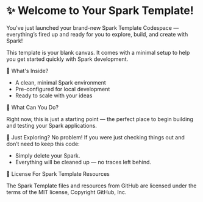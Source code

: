 # ✨ Welcome to Your Spark Template!

You've just launched your brand-new Spark Template Codespace — everything’s
fired up and ready for you to explore, build, and create with Spark!

This template is your blank canvas. It comes with a minimal setup to help you
get started quickly with Spark development.

🚀 What's Inside?

- A clean, minimal Spark environment
- Pre-configured for local development
- Ready to scale with your ideas

🧠 What Can You Do?

Right now, this is just a starting point — the perfect place to begin building
and testing your Spark applications.

🧹 Just Exploring? No problem! If you were just checking things out and don’t
need to keep this code:

- Simply delete your Spark.
- Everything will be cleaned up — no traces left behind.

📄 License For Spark Template Resources

The Spark Template files and resources from GitHub are licensed under the terms
of the MIT license, Copyright GitHub, Inc.
